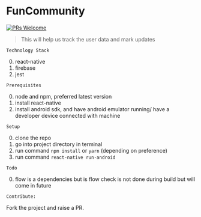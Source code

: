 # FunCommunity

[![PRs Welcome](https://img.shields.io/badge/PRs-welcome-brightgreen.svg)](#)

>This will help us track the user data and mark updates

`Technology Stack`

0. react-native
1. firebase
2. jest

`Prerequisites`

0. node and npm, preferred latest version
0. install react-native
1. install android sdk, and have android emulator running/ have a developer device connected with machine


`Setup`

0. clone the repo
1. go into project directory in terminal
2. run command `npm install` or `yarn` (depending on preference)
3. run command `react-native run-android`

`Todo`

0. flow is a dependencies but is flow check is not done during build but will come in future


`Contribute:`

Fork the project and raise a PR.